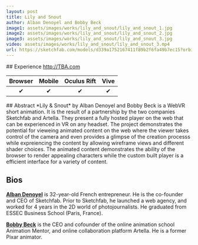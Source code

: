 ```yaml
---
layout: post
title: Lily and Snout
author: Alban Denoyel and Bobby Beck
image1: assets/images/works/lily_and_snout/lily_and_snout_1.jpg
image2: assets/images/works/lily_and_snout/lily_and_snout_2.jpg
image3: assets/images/works/lily_and_snout/lily_and_snout_3.jpg
video: assets/images/works/lily_and_snout/lily_and_snout_3.mp4
url: https://sketchfab.com/models/d339a1752167411f89b2f6fa49b7ec15?orbit_constraint_pitch_down=0&scrollwheel=0&autospin=0&navigation=fps&fps_speed=0&camera=0&preload=1
---
```

<div class="box" markdown="1">
## Experience
<a href="#" class="button fit special icon fa-play"> http://TBA.com</a>


Browser | Mobile | Oculus Rift | Vive 
:------:|:------:|:-----------:|:----:
✔       |✔       |✔            |✔

</div>

<div class="box" markdown="1">
## Abstract
*Lily & Snout* by Alban Denoyel and Bobby Beck is a WebVR short animation. It is the result of a partnership by the two companies Sketchfab and Artella. They present a fully hosted player on the web that can be experienced in VR on any headset. The project demonstrates the potential for vieweing animated content on the web where the viewer takes control of the camera and even provides a glimpse of the creation processs while expreiencing the content by allowing wireframe views and different shader choices. The animated content demonstrates the ability of the browser to render appealing characters while the custom built player is a efficient interface for a variety of content.    

## Bios	
**[Alban Denoyel](http://denoyel.com/)** is 32-year-old French entrepreneur. He is the co-founder and CEO of Sketchfab. Prior to Sketchfab, he launched a web agency, and worked for 4 years in the 2D world of photojournalists. He graduated from ESSEC Business School (Paris, France). 

**[Bobby Beck](https://twitter.com/bobbyboombeck)** is the CEO and cofounder of the online animation school Animation Mentor, and online collaboration platform Artella. He is a former Pixar animator.
</div>
